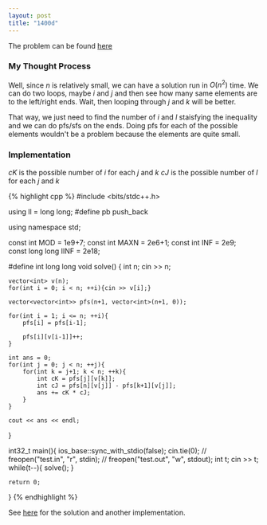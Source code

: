 ```yaml
---
layout: post
title: "1400d"
---
```

The problem can be found [here](https://codeforces.com/problemset/problem/1400/D)

### My Thought Process 
Well, since $n$ is relatively small, we can have a solution run in $O(n^2)$ time. We can do two loops, maybe $i$ and $j$ and then see how many same elements are to the left/right ends. Wait, then looping through $j$ and $k$ will be better.

That way, we just need to find the number of $i$ and $l$ staisfying the inequality and we can do pfs/sfs on the ends. Doing pfs for each of the possible elements wouldn't be a problem because the elements are quite small.


### Implementation 
$cK$ is the possible number of $i$ for each $j$ and $k$
$cJ$ is the possible number of $l$ for each $j$ and $k$

{% highlight cpp %}
#include <bits/stdc++.h>

using ll = long long;
#define pb push_back

using namespace std;

const int MOD = 1e9+7;
const int MAXN = 2e6+1;
const int INF = 2e9;    
const long long IINF = 2e18;

#define int long long
void solve() { 
    int n;
    cin >> n;

    vector<int> v(n);
    for(int i = 0; i < n; ++i){cin >> v[i];}

    vector<vector<int>> pfs(n+1, vector<int>(n+1, 0));

    for(int i = 1; i <= n; ++i){
        pfs[i] = pfs[i-1];
        
        pfs[i][v[i-1]]++;
    }

    int ans = 0;
    for(int j = 0; j < n; ++j){
        for(int k = j+1; k < n; ++k){
            int cK = pfs[j][v[k]];
            int cJ = pfs[n][v[j]] - pfs[k+1][v[j]];
            ans += cK * cJ;
        }
    }

    cout << ans << endl;


}


int32_t main(){
    ios_base::sync_with_stdio(false);
    cin.tie(0);
    // freopen("test.in", "r", stdin);
    // freopen("test.out", "w", stdout);
    int t;
    cin >> t;
    while(t--){
        solve();
    }

    return 0;
}
{% endhighlight %}


See [here](https://codeforces.com/blog/entry/81916) for the solution and another implementation. 

